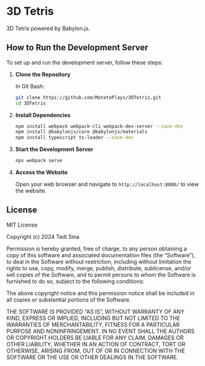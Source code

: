 # 3D Tetris

3D Tetris powered by Babylon.js.

## How to Run the Development Server

To set up and run the development server, follow these steps:

1. **Clone the Repository**

    In Git Bash:

    ```bash
    git clone https://github.com/MatetePlays/3DTetris.git
    cd 3DTetris
    ```

2. **Install Dependencies**

    ```bash
    npm install webpack webpack-cli webpack-dev-server --save-dev
    npm install @babylonjs/core @babylonjs/materials
    npm install typescript ts-loader --save-dev
    ```

3. **Start the Development Server**

    ```bash
    npx webpack serve
    ```

4. **Access the Website**

    Open your web browser and navigate to `http://localhost:8080/` to view the website.

## License

MIT License

Copyright (c) 2024 Tedi Sina

Permission is hereby granted, free of charge, to any person obtaining a copy of this software and associated documentation files (the “Software”), to deal in the Software without restriction, including without limitation the rights to use, copy, modify, merge, publish, distribute, sublicense, and/or sell copies of the Software, and to permit persons to whom the Software is furnished to do so, subject to the following conditions:

The above copyright notice and this permission notice shall be included in all copies or substantial portions of the Software.

THE SOFTWARE IS PROVIDED “AS IS”, WITHOUT WARRANTY OF ANY KIND, EXPRESS OR IMPLIED, INCLUDING BUT NOT LIMITED TO THE WARRANTIES OF MERCHANTABILITY, FITNESS FOR A PARTICULAR PURPOSE AND NONINFRINGEMENT. IN NO EVENT SHALL THE AUTHORS OR COPYRIGHT HOLDERS BE LIABLE FOR ANY CLAIM, DAMAGES OR OTHER LIABILITY, WHETHER IN AN ACTION OF CONTRACT, TORT OR OTHERWISE, ARISING FROM, OUT OF OR IN CONNECTION WITH THE SOFTWARE OR THE USE OR OTHER DEALINGS IN THE SOFTWARE.
